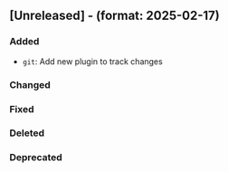 ## [Unreleased] - (format: 2025-02-17)

### Added
- `git`: Add new plugin to track changes

### Changed

### Fixed

### Deleted

### Deprecated

